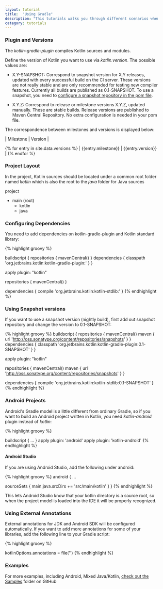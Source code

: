```yaml
---
layout: tutorial
title:  "Using Gradle"
description: "This tutorials walks you through different scenarios when using Gradle for building applications that contain Kotlin code"
category: tutorials
---
```



### Plugin and Versions

The *kotlin-gradle-plugin* compiles Kotlin sources and modules.

Define the version of Kotlin you want to use via *kotlin.version*. The possible values are:

* X.Y-SNAPSHOT: Correspond to snapshot version for X.Y releases, updated with every successful build on the CI server. These versions are not really stable and are
only recommended for testing new compiler features. Currently all builds are published as 0.1-SNAPSHOT. To use a snapshot, you need to [configure a snapshot repository
in the pom file](#configuring-snapshot-repositories).

* X.Y.Z: Correspond to release or milestone versions X.Y.Z, updated manually. These are stable builds. Release versions are published to Maven Central Repository. No extra configuration
is needed in your pom file.

The correspondence between milestones and versions is displayed below:

| Milestone | Version |

{% for entry in site.data.versions %}
| {{entry.milestone}} | {{entry.version}} |
{% endfor %}

### Project Layout

In the project, Kotlin sources should be located under a common root folder named *kotlin* which is also the root to the *java* folder for Java sources

project
  - main (root)
    - kotlin
    - java


### Configuring Dependencies

You need to add dependencies on kotlin-gradle-plugin and Kotlin standard library:

{% highlight groovy %}

buildscript {
  repositories {
    mavenCentral()
  }
  dependencies {
    classpath 'org.jetbrains.kotlin:kotlin-gradle-plugin:<version>'
  }
}

apply plugin: "kotlin"

repositories {
  mavenCentral()
}

dependencies {
  compile 'org.jetbrains.kotlin:kotlin-stdlib:<version>'
}
{% endhighlight %}

### Using Snapshot versions

If you want to use a snapshot version (nightly build), first add out snapshot repository and change the version to 0.1-SNAPSHOT:

{% highlight groovy %}
buildscript {
  repositories {
    mavenCentral()
    maven {
      url 'http://oss.sonatype.org/content/repositories/snapshots'
    }
  }
  dependencies {
    classpath 'org.jetbrains.kotlin:kotlin-gradle-plugin:0.1-SNAPSHOT'
  }
}

apply plugin: "kotlin"

repositories {
  mavenCentral()
  maven {
    url 'http://oss.sonatype.org/content/repositories/snapshots'
  }
}

dependencies {
  compile 'org.jetbrains.kotlin:kotlin-stdlib:0.1-SNAPSHOT'
}
{% endhighlight %}


### Android Projects

Android's Gradle model is a little different from ordinary Gradle, so if you want to build an Android project written in Kotlin, you need
*kotlin-android* plugin instead of *kotlin*:

{% highlight groovy %}

buildscript {
    ...
}
apply plugin: 'android'
apply plugin: 'kotlin-android'
{% endhighlight %}

#### Android Studio

If you are using Android Studio, add the following under android:

{% highlight groovy %}
android {
  ...

  sourceSets {
    main.java.srcDirs += 'src/main/kotlin'
  }
}
{% endhighlight %}

This lets Android Studio know that your kotlin directory is a source root, so when the project model is loaded into the IDE it will be properly recognized.

### Using External Annotations

External annotations for JDK and Android SDK will be configured automatically. If you want to add more annotations for some of your libraries, add the following line to your Gradle script:

{% highlight groovy %}

kotlinOptions.annotations = file('<path to annotations>')
{% endhighlight %}

### Examples

For more examples, including Android, Mixed Java/Kotlin, [check out the Samples](https://github.com/JetBrains/kotlin-examples/tree/master/gradle) folder on GitHub
